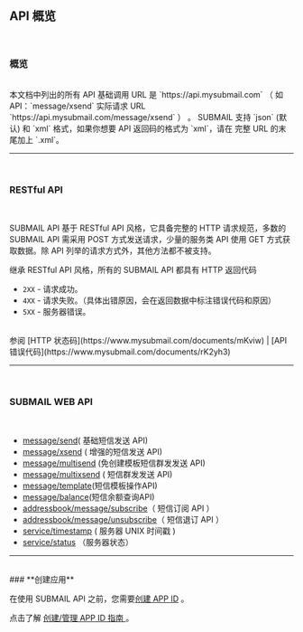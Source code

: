 ## API 概览

<br>

### **概览**

<br>
本文档中列出的所有 API 基础调用 URL 是 `https://api.mysubmail.com` （ 如 API：`message/xsend` 实际请求 URL `https://api.mysubmail.com/message/xsend` ） 。
SUBMAIL 支持 `json` (默认) 和 `xml` 格式，如果你想要 API 返回码的格式为 `xml`，请在 完整 URL 的末尾加上 `.xml`。

---

<br>

### **RESTful API**

<br>

SUBMAIL API 基于 RESTful API 风格，它具备完整的 HTTP 请求规范，多数的 SUBMAIL API 需采用 POST 方式发送请求，少量的服务类 API 使用 GET 方式获取数据。除 API 列举的请求方式外，其他方法都不被支持。

继承 RESTful API 风格，所有的 SUBMAIL API 都具有 HTTP 返回代码

*   `2XX` - 请求成功。
*   `4XX` - 请求失败。（具体出错原因，会在返回数据中标注错误代码和原因）
*   `5XX` - 服务器错误。

<br>
参阅 [HTTP 状态码](https://www.mysubmail.com/documents/mKviw)  | [API 错误代码](https://www.mysubmail.com/documents/rK2yh3)

---

<br>

### **SUBMAIL WEB API**

<br>

*   [message/send](https://www.mysubmail.com/documents/FppOR3)( 基础短信发送 API)
*   [message/xsend](https://www.mysubmail.com/documents/OOVyh) ( 增强的短信发送 API)
*   [message/multisend](https://www.mysubmail.com/documents/KZjET3) (免创建模板短信群发发送 API)
*   [message/multixsend](https://www.mysubmail.com/documents/eM4rY2) ( 短信群发发送 API)
*   [message/template](https://www.mysubmail.com/documents/yp2in)(短信模板操作API)
*   [message/balance](https://www.mysubmail.com/documents/AIcGd4)(短信余额查询API)
*   [addressbook/message/subscribe](https://www.mysubmail.com/documents/2j0ej2)（ 短信订阅 API ）
*   [addressbook/message/unsubscribe](https://www.mysubmail.com/documents/NLkEs1)（ 短信退订 API ）
*   [service/timestamp](https://www.mysubmail.com/documents/oTzAq1) ( 服务器 UNIX 时间戳 )
*   [service/status](https://www.mysubmail.com/documents/8AV6z1) （服务器状态）

------
<br>
### **创建应用**

<br>

在使用 SUBMAIL API 之前，您需要[创建 APP ID](https://www.mysubmail.com/console/sms/apps) 。

点击了解 [创建/管理 APP ID 指南 ](https://www.mysubmail.com/documents/pDGDf3)。



